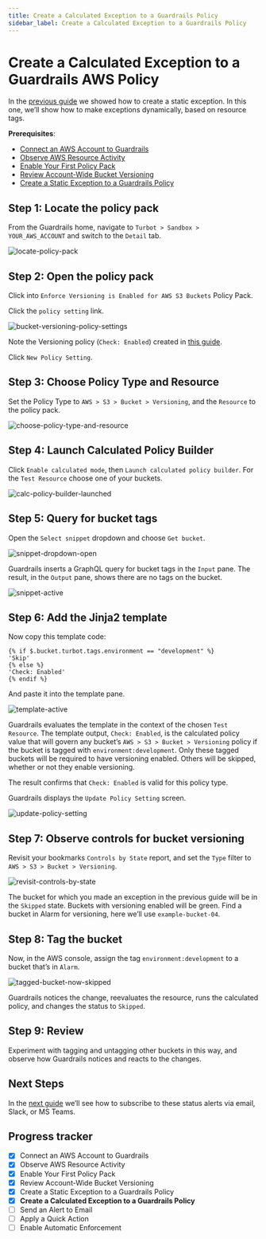 ```yaml
---
title: Create a Calculated Exception to a Guardrails Policy
sidebar_label: Create a Calculated Exception to a Guardrails Policy
---
```



# Create a Calculated Exception to a Guardrails AWS Policy

In the [previous guide](guardrails/docs/getting-started/getting-started-aws/create_static_exception) we showed how to create a static exception. In this one, we’ll show how to make exceptions dynamically, based on resource tags.

**Prerequisites**:   
  
- [Connect an AWS Account to Guardrails](/guardrails/docs/getting-started/getting-started-aws/connect-an-account/)
- [Observe AWS Resource Activity](/guardrails/docs/getting-started/getting-started-aws/observe-aws-activity/)
- [Enable Your First Policy Pack](/guardrails/docs/getting-started/getting-started-aws/enable-policy-pack/)
- [Review Account-Wide Bucket Versioning](/guardrails/docs/getting-started/getting-started-aws/review-account-wide/)
- [Create a Static Exception to a Guardrails Policy](/guardrails/docs/getting-started/getting-started-aws/create-static-exception/)


## Step 1: Locate the policy pack

From the Guardrails home, navigate to `Turbot > Sandbox > YOUR_AWS_ACCOUNT` and switch to the `Detail` tab.

<p><img alt="locate-policy-pack" src="/images/docs/guardrails/getting-started/getting-started-aws/create-calculated-exception/locate-policy-pack.png"/></p>

## Step 2: Open the policy pack

  
  
Click into `Enforce Versioning is Enabled for AWS S3 Buckets` Policy Pack.

Click the `policy setting` link.

<p><img alt="bucket-versioning-policy-settings" src="/images/docs/guardrails/getting-started/getting-started-aws/create-calculated-exception/bucket-versioning-policy-settings.png"/></p>

Note the Versioning policy (`Check: Enabled`) created in [this guide](/guardrails/docs/getting-started/getting-started-aws/enable-policy-pack).   
  
Click `New Policy Setting`.

## Step 3: Choose Policy Type and Resource

Set the Policy Type to `AWS > S3 > Bucket > Versioning`, and the `Resource` to the policy pack.

<p><img alt="choose-policy-type-and-resource" src="/images/docs/guardrails/getting-started/getting-started-aws/create-calculated-exception/choose-policy-type-and-resource.png"/></p>

## Step 4: Launch Calculated Policy Builder

Click `Enable calculated mode`, then `Launch calculated policy builder`. For the `Test Resource` choose one of your buckets.

<p><img alt="calc-policy-builder-launched" src="/images/docs/guardrails/getting-started/getting-started-aws/create-calculated-exception/calc-policy-builder-launched.png"/></p>

## Step 5: Query for bucket tags

Open the `Select snippet` dropdown and choose `Get bucket`.

<p><img alt="snippet-dropdown-open" src="/images/docs/guardrails/getting-started/getting-started-aws/create-calculated-exception/snippet-dropdown-open.png"/></p>

Guardrails inserts a GraphQL query for bucket tags in the `Input` pane. The result, in the `Output` pane, shows there are no tags on the bucket.

<p><img alt="snippet-active" src="/images/docs/guardrails/getting-started/getting-started-aws/create-calculated-exception/snippet-active.png"/></p>

## Step 6: Add the Jinja2 template

  
Now copy this template code:  
  
```nunjucks
{% if $.bucket.turbot.tags.environment == "development" %}
'Skip'
{% else %}
'Check: Enabled'
{% endif %}
```

And paste it into the template pane.

<p><img alt="template-active" src="/images/docs/guardrails/getting-started/getting-started-aws/create-calculated-exception/template-active.png"/></p>

Guardrails evaluates the template in the context of the chosen `Test Resource`. The template output, `Check: Enabled`, is the calculated policy value that will govern any bucket’s `AWS > S3 > Bucket > Versioning` policy if the bucket is tagged with `environment:development`. Only these tagged buckets will be required to have versioning enabled. Others will be skipped, whether or not they enable versioning.  
  
The result confirms that `Check: Enabled` is valid for this policy type.  
  
Guardrails displays the `Update Policy Setting` screen.  

<p><img alt="update-policy-setting" src="/images/docs/guardrails/getting-started/getting-started-aws/create-calculated-exception/update-policy-setting.png"/></p>

## Step 7: Observe controls for bucket versioning

Revisit your bookmarks `Controls by State` report, and set the `Type` filter to `AWS > S3 > Bucket > Versioning`.

<p><img alt="revisit-controls-by-state" src="/images/docs/guardrails/getting-started/getting-started-aws/create-calculated-exception/revisit-controls-by-state.png"/></p>

The bucket for which you made an exception in the previous guide will be in the `Skipped` state. Buckets with versioning enabled will be green. Find a bucket in Alarm for versioning, here we’ll use `example-bucket-04`.

## Step 8: Tag the bucket

Now, in the AWS console, assign the tag `environment:development` to a bucket that’s in `Alarm`.  

<p><img alt="tagged-bucket-now-skipped" src="/images/docs/guardrails/getting-started/getting-started-aws/create-calculated-exception/tagged-bucket-now-skipped.png"/></p>

Guardrails notices the change, reevaluates the resource, runs the calculated policy, and changes the status to `Skipped`.

## Step 9: Review

Experiment with tagging and untagging other buckets in this way, and observe how Guardrails notices and reacts to the changes. 

## Next Steps

In the [next guide](/guardrails/docs/getting-started/getting-started-aws/send-alert-to-email) we’ll see how to subscribe to these status alerts via email, Slack, or MS Teams. 

  



## Progress tracker

- [x] Connect an AWS Account to Guardrails
- [x] Observe AWS Resource Activity
- [x] Enable Your First Policy Pack
- [x] Review Account-Wide Bucket Versioning
- [x] Create a Static Exception to a Guardrails Policy
- [x] **Create a Calculated Exception to a Guardrails Policy**
- [ ] Send an Alert to Email
- [ ] Apply a Quick Action
- [ ] Enable Automatic Enforcement

